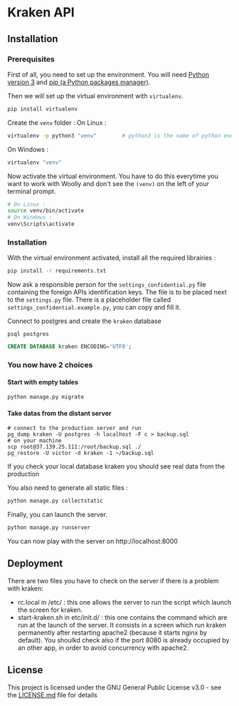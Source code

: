 # Kraken API

## Installation

### Prerequisites

First of all, you need to set up the environment.
You will need [Python version 3](https://www.python.org/downloads/) and [pip (a Python packages manager)](https://pypi.org/project/pip/).


Then we will set up the virtual environment with `virtualenv`.
```sh
pip install virtualenv
```

Create the `venv` folder :
On Linux :
```sh
virtualenv -p python3 "venv"        # python3 is the name of python executable
```
On Windows :
```sh
virtualenv "venv"
```

Now activate the virtual environment. You have to do this everytime you want to work with Woolly and don't see the `(venv)` on the left of your terminal prompt.
```sh
# On Linux :
source venv/bin/activate
# On Windows :
venv\Scripts\activate
```


### Installation

With the virtual environment activated, install all the required librairies :
```sh
pip install -r requirements.txt
```


Now ask a responsible person for the `settings_confidential.py` file containing the foreign APIs identification keys. The file is to be placed next to the `settings.py` file. There is a placeholder file called `settings_confidential.example.py`, you can copy and fill it. 

Connect to postgres and create the `kraken` database

```shell
psql postgres
```

```sql
CREATE DATABASE kraken ENCODING='UTF8';
```

### You now have 2 choices

#### Start with empty tables
```sh
python manage.py migrate
```

#### Take datas from the distant server
```shell
# connect to the production server and run
pg_dump kraken -U postgres -h localhost -F c > backup.sql
# on your machine
scp root@37.139.25.111:/root/backup.sql ./
pg_restore -U victor -d kraken -1 ~/backup.sql
```
If you check your local database kraken you should see real data from the production

You also need to generate all static files :
```sh
python manage.py collectstatic
```

Finally, you can launch the server.
```sh
python manage.py runserver
```

You can now play with the server on http://localhost:8000


## Deployment
There are two files you have to check on the server if there is a problem with kraken: 
- rc.local in /etc/ : this one allows the server to run the script which launch the screen for kraken.
- start-kraken.sh in etc/init.d/ : this one contains the command which are run at the launch of the server. It consists in a screen which run kraken permanently after restarting apache2 (because it starts nginx by default). You shoulkd check also if the port 8080 is already occupied by an other app, in order to avoid concurrency with apache2.


## License

This project is licensed under the GNU General Public License v3.0 - see the [LICENSE.md](LICENSE.md) file for details
